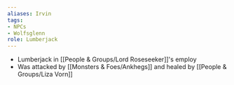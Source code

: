 ```yaml
---
aliases: Irvin
tags: 
- NPCs
- Wolfsglenn
role: Lumberjack
---
```


- Lumberjack in [[People & Groups/Lord Roseseeker]]'s employ
- Was attacked by [[Monsters & Foes/Ankhegs]] and healed by [[People & Groups/Liza Vorn]]